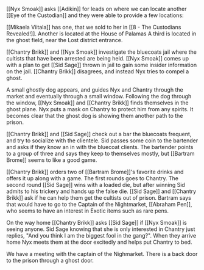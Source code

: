 [[Nyx Smoak]] asks [[Adikin]] for leads on where we can locate another [[Eye of the Custodian]] and they were able to provide a few locations:

[[Mikaela Viitala]] has one, that we sold to her in [[8 - The Custodians Revealed!]].
Another is located at the House of Palamas
A third is located in the ghost field, near the Lost district entrance.

[[Chantry Brikk]] and [[Nyx Smoak]] investigate the bluecoats jail where the cultists that have been arrested are being held. [[Nyx Smoak]] comes up with a plan to get [[Sid Sage]] thrown in jail to gain some insider information on the jail. [[Chantry Brikk]] disagrees, and instead Nyx tries to compel a ghost.

A small ghostly dog appears, and guides Nyx and Chantry through the market and eventually through a small window. Following the dog through the window, [[Nyx Smoak]] and [[Chantry Brikk]] finds themselves in the ghost plane. Nyx puts a mask on Chantry to protect him from any spirits. It becomes clear that the ghost dog is showing them another path to the prison.

[[Chantry Brikk]] and [[Sid Sage]] check out a bar the bluecoats frequent, and try to socialize with the clientele. Sid passes some coin to the bartender and asks if they know an in with the bluecoat clients. The bartender points to a group of three and says they keep to themselves mostly, but [[Bartram Brome]] seems to like a good game.

[[Chantry Brikk]] orders two of [[Bartram Brome]]'s favorite drinks and offers it up along with a game. The first rounds goes to Chantry. The second round [[Sid Sage]] wins with a loaded die, but after winning Sid admits to his trickery and hands up the false die. [[Sid Sage]] and [[Chantry Brikk]] ask if he can help them get the cultists out of prison. Bartram says that would have to go to the Captain of the Nightmarket, [[Abraham Pen]], who seems to have an interest in Exotic items such as rare pens.

On the way home [[Chantry Brikk]] asks [[Sid Sage]] if [[Nyx Smoak]] is seeing anyone. Sid Sage knowing that she is only interested in Chantry just replies, "And you think I am the biggest fool in the gang?". When they arrive home Nyx meets them at the door excitedly and helps put Chantry to bed.


We have a meeting with the captain of the Nighmarket.
There is a back door to the prison through a ghost door.